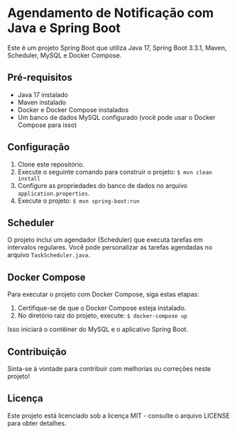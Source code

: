 # Agendamento de Notificação com Java e Spring Boot

Este é um projeto Spring Boot que utiliza Java 17, Spring Boot 3.3.1, Maven, Scheduler, MySQL e Docker Compose.

## Pré-requisitos

- Java 17 instalado
- Maven instalado
- Docker e Docker Compose instalados
- Um banco de dados MySQL configurado (você pode usar o Docker Compose para isso)

## Configuração

1. Clone este repositório.
2. Execute o seguinte comando para construir o projeto: `$ mvn clean install`
3. Configure as propriedades do banco de dados no arquivo `application.properties`.
4. Execute o projeto: `$ mvn spring-boot:run`

## Scheduler

O projeto inclui um agendador (Scheduler) que executa tarefas em intervalos regulares. Você pode personalizar as tarefas agendadas no arquivo `TaskScheduler.java`.

## Docker Compose

Para executar o projeto com Docker Compose, siga estas etapas:

1. Certifique-se de que o Docker Compose esteja instalado.
2. No diretório raiz do projeto, execute: `$ docker-compose up`

Isso iniciará o contêiner do MySQL e o aplicativo Spring Boot.

## Contribuição

Sinta-se à vontade para contribuir com melhorias ou correções neste projeto!

## Licença

Este projeto está licenciado sob a licença MIT - consulte o arquivo LICENSE para obter detalhes.



